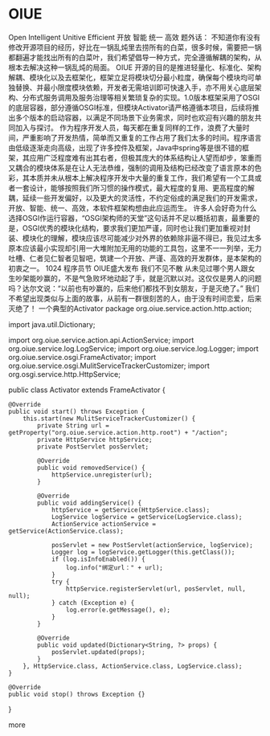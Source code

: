 OIUE
=======

Open Intelligent Unitive Efficient
开放 智能 统一 高效
题外话：
不知道你有没有修改开源项目的经历，好比在一锅乱炖里去捞所有的白菜，很多时候，需要把一锅都翻遍才能找出所有的白菜叶，我们希望倡导一种方式，完全遵循解耦的架构，从根本去解决这种一锅乱炖的局面。
OIUE 开源的目的是推进轻量化、标准化、架构解耦、模块化以及去框架化，框架立足将模块切分最小粒度，确保每个模块均可单独替换、并最小限度模块依赖，开发者无需培训即可快速入手，亦不用关心底层架构、分布式服务调用及服务治理等相关繁琐复杂的实现。1.0版本框架采用了OSGI的底层容器，部分遵循OSGI标准，但模块Activator请严格遵循本项目，后续将推出多个版本的启动容器，以满足不同场景下业务需求，同时也欢迎有兴趣的朋友共同加入与探讨。
作为程序开发人员，每天都在重复同样的工作，浪费了大量时间，严重影响了开发热情，简单而又重复的工作占用了我们太多的时间。程序语言由低级逐渐走向高级，出现了许多控件及框架，Java中spring等是很不错的框架，其应用广泛程度难有出其右者，但极其庞大的体系结构让人望而却步，笨重而又耦合的模块体系是在让人无法恭维，强制的调用及结构已经改变了语言原本的色彩，其本质并未从根本上解决程序开发中大量的重复工作，我们希望有一个工具或者一套设计，能够按照我们所习惯的操作模式，最大程度的复用、更高程度的解耦，延续一些开发偏好，以及更大的灵活性，不约定俗成的满足我们的开发需求，开放、智能、统一、高效，本软件框架构想由此应运而生。
许多人会好奇为什么选择OSGI作运行容器，“OSGI架构师的天堂”这句话并不足以概括初衷，最重要的是，OSGI优秀的模块化结构，要求我们更加严谨，同时也让我们更加重视对封装、模块化的理解，模块应该尽可能减少对外界的依赖除非逼不得已，我见过太多原本应该最小实现却引用一大堆附加无用的功能的工具包，这里不一一列举，无力吐槽、仁者见仁智者见智吧，筑建一个开放、严谨、高效的开发群体，是本架构的初衷之一。
1024 程序员节 OIUE盛大发布 我们不见不散
从未见过哪个男人跟女生吵架能吵赢的，不是气急败坏地动起了手，就是沉默以对。这仅仅是男人的问题吗？达尔文说：“以前也有吵赢的，后来他们都找不到女朋友，于是灭绝了。”
我们不希望出现类似与上面的故事，从前有一群很刻苦的人，由于没有时间恋爱，后来灭绝了！
一个典型的Activator
package org.oiue.service.action.http.action;

import java.util.Dictionary;

import org.oiue.service.action.api.ActionService;
import org.oiue.service.log.LogService;
import org.oiue.service.log.Logger;
import org.oiue.service.osgi.FrameActivator;
import org.oiue.service.osgi.MulitServiceTrackerCustomizer;
import org.osgi.service.http.HttpService;

public class Activator extends FrameActivator {

    @Override
    public void start() throws Exception {
        this.start(new MulitServiceTrackerCustomizer() {
            private String url = getProperty("org.oiue.service.action.http.root") + "/action";
            private HttpService httpService;
            private PostServlet posServlet;

            @Override
            public void removedService() {
                httpService.unregister(url);
            }

            @Override
            public void addingService() {
                httpService = getService(HttpService.class);
                LogService logService = getService(LogService.class);
                ActionService actionService = getService(ActionService.class);

                posServlet = new PostServlet(actionService, logService);
                Logger log = logService.getLogger(this.getClass());
                if (log.isInfoEnabled()) {
                	log.info("绑定url：" + url);
				}
                try {
                    httpService.registerServlet(url, posServlet, null, null);
                } catch (Exception e) {
                    log.error(e.getMessage(), e);
                }
            }

            @Override
            public void updated(Dictionary<String, ?> props) {
                posServlet.updated(props);
            }
        }, HttpService.class, ActionService.class, LogService.class);
    }

    @Override
    public void stop() throws Exception {}
}

more